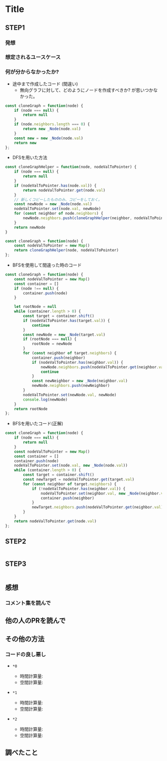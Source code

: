 # Title

## STEP1

### 発想

### 想定されるユースケース

### 何が分からなかったか?

- 途中まで作成したコード (間違い)
  - 無向グラフに対して、どのようにノードを作成すべきか? が思いつかなかった。

```javascript
const cloneGraph = function(node) {
    if (node === null) {
        return null
    }
    if (node.neighbors.length === 0) {
        return new _Node(node.val)
    }
    const new = new _Node(node.val)
    return new
};
```

- DFSを用いた方法

```javascript
const cloneGraphHelper = function(node, nodeValToPointer) {
    if (node === null) {
        return null
    }
    if (nodeValToPointer.has(node.val)) {
        return nodeValToPointer.get(node.val)
    }
    // 新しくコピーしたもののみ、コピーをしておく。
    const newNode = new _Node(node.val)
    nodeValToPointer.set(node.val, newNode)
    for (const neighbor of node.neighbors) {
        newNode.neighbors.push(cloneGraphHelper(neighbor, nodeValToPointer))
    }
    return newNode
}

const cloneGraph = function(node) {
    const nodeValToPointer = new Map()
    return cloneGraphHelper(node, nodeValToPointer)
};
```

- BFSを使用して間違った時のコード

```javascript
const cloneGraph = function(node) {
    const nodeValToPointer = new Map()
    const container = []
    if (node !== null) {
        container.push(node)
    }

    let rootNode = null
    while (container.length > 0) {
        const target = container.shift()
        if (nodeValToPointer.has(target.val)) {
            continue
        }
        const newNode = new _Node(target.val)
        if (rootNode === null) {
            rootNode = newNode
        }
        for (const neighbor of target.neighbors) {
            container.push(neighbor)
            if (nodeValToPointer.has(neighbor.val)) {
                newNode.neighbors.push(nodeValToPointer.get(neighbor.val))
                continue
            }
            const newNeighbor = new _Node(neighbor.val)
            newNode.neighbors.push(newNeighbor)
        }
        nodeValToPointer.set(newNode.val, newNode)
        console.log(newNode)
    }
    return rootNode
};
```

- BFSを用いたコード(正解)

```javascript
const cloneGraph = function(node) {
    if (node === null) {
        return null
    }
    const nodeValToPointer = new Map()
    const container = []
    container.push(node)
    nodeValToPointer.set(node.val, new _Node(node.val))
    while (container.length > 0) {
        const target = container.shift()
        const newTarget = nodeValToPointer.get(target.val)
        for (const neighbor of target.neighbors) {
            if (!nodeValToPointer.has(neighbor.val)) {
                nodeValToPointer.set(neighbor.val, new _Node(neighbor.val))
                container.push(neighbor)
            }
            newTarget.neighbors.push(nodeValToPointer.get(neighbor.val))
        }
    }
    return nodeValToPointer.get(node.val)
};
```

## STEP2

```javascript
```

## STEP3

```javascript
```

## 感想

### コメント集を読んで

## 他の人のPRを読んで

## その他の方法

### コードの良し悪し

* `*0`
  * 時間計算量:
  * 空間計算量:

* `*1`
  * 時間計算量:
  * 空間計算量:

* `*2`
  * 時間計算量:
  * 空間計算量:

## 調べたこと

